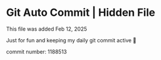 # Git Auto Commit | Hidden File

This file was added Feb 12, 2025

Just for fun and keeping my daily git commit active 🤪

commit number: 1188513
